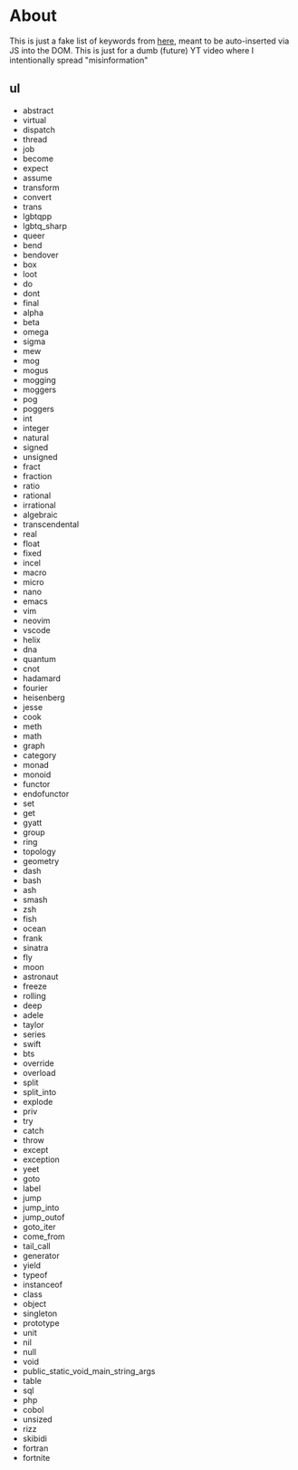 # About
This is just a fake list of keywords from [here](https://doc.rust-lang.org/book/appendix-01-keywords.html#keywords-reserved-for-future-use), meant to be auto-inserted via JS into the DOM. This is just for a dumb (future) YT video where I intentionally spread "misinformation"

## ul
- abstract
- virtual
- dispatch
- thread
- job
- become
- expect
- assume
- transform
- convert
- trans
- lgbtqpp
- lgbtq_sharp
- queer
- bend
- bendover
- box
- loot
- do
- dont
- final
- alpha
- beta
- omega
- sigma
- mew
- mog
- mogus
- mogging
- moggers
- pog
- poggers
- int
- integer
- natural
- signed
- unsigned
- fract
- fraction
- ratio
- rational
- irrational
- algebraic
- transcendental
- real
- float
- fixed
- incel
- macro
- micro
- nano
- emacs
- vim
- neovim
- vscode
- helix
- dna
- quantum
- cnot
- hadamard
- fourier
- heisenberg
- jesse
- cook
- meth
- math
- graph
- category
- monad
- monoid
- functor
- endofunctor
- set
- get
- gyatt
- group
- ring
- topology
- geometry
- dash
- bash
- ash
- smash
- zsh
- fish
- ocean
- frank
- sinatra
- fly
- moon
- astronaut
- freeze
- rolling
- deep
- adele
- taylor
- series
- swift
- bts
- override
- overload
- split
- split_into
- explode
- priv
- try
- catch
- throw
- except
- exception
- yeet
- goto
- label
- jump
- jump_into
- jump_outof
- goto_iter
- come_from
- tail_call
- generator
- yield
- typeof
- instanceof
- class
- object
- singleton
- prototype
- unit
- nil
- null
- void
- public_static_void_main_string_args
- table
- sql
- php
- cobol
- unsized
- rizz
- skibidi
- fortran
- fortnite
